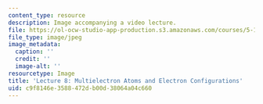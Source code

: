```yaml
---
content_type: resource
description: Image accompanying a video lecture.
file: https://ol-ocw-studio-app-production.s3.amazonaws.com/courses/5-111-principles-of-chemical-science-fall-2008/c9f8146e3588472db00d38064a04c660_8.jpg
file_type: image/jpeg
image_metadata:
  caption: ''
  credit: ''
  image-alt: ''
resourcetype: Image
title: 'Lecture 8: Multielectron Atoms and Electron Configurations'
uid: c9f8146e-3588-472d-b00d-38064a04c660
---
```

